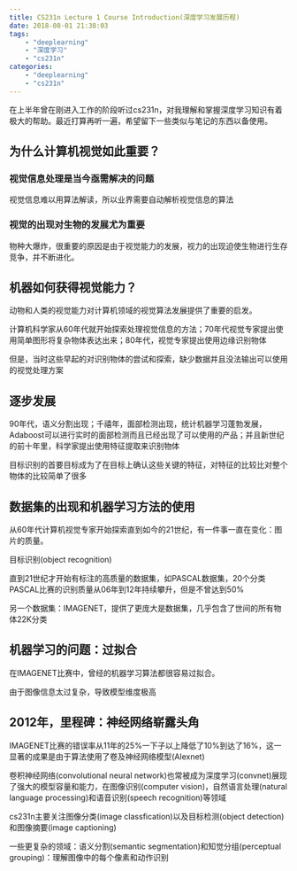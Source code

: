 ```yaml
---
title: CS231n Lecture 1 Course Introduction(深度学习发展历程)
date: 2018-08-01 21:38:03
tags: 
    - "deeplearning"
    - "深度学习"
    - "cs231n"
categories: 
    - "deeplearning"
    - "cs231n"
---
```


在上半年曾在刚进入工作的阶段听过cs231n，对我理解和掌握深度学习知识有着极大的帮助。最近打算再听一遍，希望留下一些类似与笔记的东西以备使用。

## 为什么计算机视觉如此重要？
### 视觉信息处理是当今亟需解决的问题
视觉信息难以用算法解读，所以业界需要自动解析视觉信息的算法
### 视觉的出现对生物的发展尤为重要
物种大爆炸，很重要的原因是由于视觉能力的发展，视力的出现迫使生物进行生存竞争，并不断进化。　　

## 机器如何获得视觉能力？

动物和人类的视觉能力对计算机领域的视觉算法发展提供了重要的启发。　　

计算机科学家从60年代就开始探索处理视觉信息的方法；70年代视觉专家提出使用简单图形将复杂物体表达出来；80年代，视觉专家提出使用边缘识别物体

但是，当时这些早起的对识别物体的尝试和探索，缺少数据并且没法输出可以使用的视觉处理方案

## 逐步发展
90年代，语义分割出现；千禧年，面部检测出现，统计机器学习蓬勃发展，Adaboost可以进行实时的面部检测而且已经出现了可以使用的产品；并且新世纪的前十年里，科学家提出使用特征提取来识别物体

目标识别的首要目标成为了在目标上确认这些关键的特征，对特征的比较比对整个物体的比较简单了很多

## 数据集的出现和机器学习方法的使用
从60年代计算机视觉专家开始探索直到如今的21世纪，有一件事一直在变化：图片的质量。  

目标识别(object recognition)

直到21世纪才开始有标注的高质量的数据集，如PASCAL数据集，20个分类
PASCAL比赛的识别质量从06年到12年持续攀升，但是不曾达到50%

另一个数据集：IMAGENET，提供了更庞大是数据集，几乎包含了世间的所有物体22K分类

## 机器学习的问题：过拟合

在IMAGENET比赛中，曾经的机器学习算法都很容易过拟合。

由于图像信息太过复杂，导致模型维度极高

## 2012年，里程碑：神经网络崭露头角

IMAGENET比赛的错误率从11年的25%一下子以上降低了10%到达了16%，这一显著的成果是由于算法使用了卷及神经网络模型(Alexnet)  

卷积神经网络(convolutional neural network)也常被成为深度学习(convnet)展现了强大的模型容量和能力，在图像识别(computer vision)，自然语言处理(natural language processing)和语音识别(speech recognition)等领域  

cs231n主要关注图像分类(image classfication)以及目标检测(object detection)和图像摘要(image captioning)

一些更复杂的领域：语义分割(semantic segmentation)和知觉分组(perceptual grouping)：理解图像中的每个像素和动作识别

